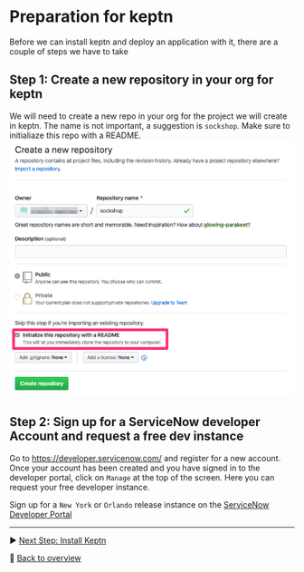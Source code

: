 # Preparation for keptn

Before we can install keptn and deploy an application with it, there are a couple of steps we have to take

<!-- ## Step 1: Create a new organization for the carts service
We will be deploying carts as part of the workshop. However, this is a slightly different version of the original carts application so it is best to create a dedicated `Github organization` for it in github. The name is not important. Make sure to keep note of it. More information can be found [here](../../04_Building_Environment_zero/1_Gathering_Facts/github_org.md) -->

## Step 1: Create a new repository in your org for keptn

We will need to create a new repo in your org for the project we will create in keptn. The name is not important, a suggestion is `sockshop`. Make sure to initialiaze this repo with a README.
![keptn](../assets/keptnRepo.png)

## Step 2: Sign up for a ServiceNow developer Account and request a free dev instance

Go to https://developer.servicenow.com/ and register for a new account.
Once your account has been created and you have signed in to the developer portal, click on `Manage` at the top of the screen. Here you can request your free developer instance.

Sign up for a `New York` or `Orlando` release instance on the [ServiceNow Developer Portal](https://developer.servicenow.com/)

---

:arrow_forward: [Next Step: Install Keptn](../01_Install_keptn)

:arrow_up_small: [Back to overview](../)